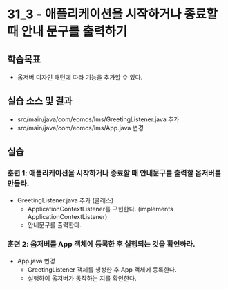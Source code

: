 # 31_3 - 애플리케이션을 시작하거나 종료할 때 안내 문구를 출력하기

## 학습목표

- 옵저버 디자인 패턴에 따라 기능을 추가할 수 있다.

## 실습 소스 및 결과

- src/main/java/com/eomcs/lms/GreetingListener.java 추가
- src/main/java/com/eomcs/lms/App.java 변경

## 실습  

### 훈련 1: 애플리케이션을 시작하거나 종료할 때 안내문구를 출력할 옵저버를 만들라.

- GreetingListener.java 추가 (클래스)
  - ApplicationContextListener를 구현한다. (implements ApplicationContextListener)
  - 안내문구를 출력한다.
  

### 훈련 2: 옵저버를 App 객체에 등록한 후 실행되는 것을 확인하라.

- App.java 변경
  - GreetingListener 객체를 생성한 후 App 객체에 등록한다.
  - 실행하여 옵저버가 동작하는 지를 확인한다.
    
